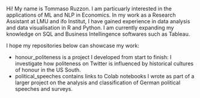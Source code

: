 Hi! My name is Tommaso Ruzzon.
I am particuarly interested in the applications of ML and NLP in Economics.
In my work as a Research Assistant at LMU and ifo Institut, I have gained experience in data analysis and data visualisation in R and Python.
I am currently expanding my knowledge on SQL and Business Intellingence softwares such as Tableau.

I hope my repositories below can showcase my work:
- honour_politeness is a project I developed from start to finish: I investigate how politeness on Twitter is influenced by historical cultures of honour in the US South.
- political_speeches contains links to Colab notebooks I wrote as part of a larger project on the analysis and classification of German political speeches and surveys.
